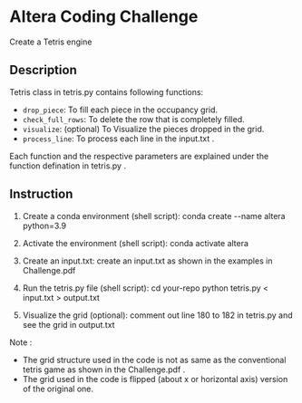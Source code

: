 # Altera Coding Challenge

Create a Tetris engine

## Description

Tetris class in tetris.py contains following functions: 

- `drop_piece`: To fill each piece in the occupancy grid.
- `check_full_rows`: To delete the row that is completely filled.
- `visualize`: (optional) To Visualize the pieces dropped in the grid.
- `process_line`: To process each line in the input.txt .

Each function and the respective parameters are explained under the function defination in tetris.py .

## Instruction

1. Create a conda environment (shell script):
    conda create --name altera python=3.9

2. Activate the environment (shell script):
    conda activate altera

3. Create an input.txt:
    create an input.txt as shown in the examples in Challenge.pdf

4. Run the tetris.py file (shell script):
    cd your-repo
    python tetris.py < input.txt > output.txt

5. Visualize the grid (optional):
    comment out line 180 to 182 in tetris.py and see the grid in output.txt
   
Note : 
- The grid structure used in the code is not as same as the conventional tetris game as shown in the Challenge.pdf .
- The grid used in the code is flipped (about x or horizontal axis) version of the original one.
          
    
